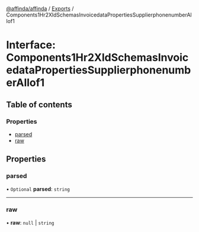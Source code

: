 [@affinda/affinda](../README.md) / [Exports](../modules.md) / Components1Hr2XldSchemasInvoicedataPropertiesSupplierphonenumberAllof1

# Interface: Components1Hr2XldSchemasInvoicedataPropertiesSupplierphonenumberAllof1

## Table of contents

### Properties

- [parsed](Components1Hr2XldSchemasInvoicedataPropertiesSupplierphonenumberAllof1.md#parsed)
- [raw](Components1Hr2XldSchemasInvoicedataPropertiesSupplierphonenumberAllof1.md#raw)

## Properties

### parsed

• `Optional` **parsed**: `string`

___

### raw

• **raw**: ``null`` \| `string`
